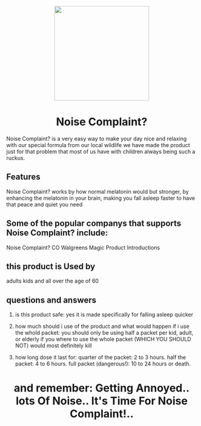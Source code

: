 <p align="center"><img src="https://user-images.githubusercontent.com/126821979/236059053-9522a313-c5db-48ef-9611-6c32a0c77f36.png"
height="250"></p>

<h1 align="center">Noise Complaint?</h1>


Noise Complaint? is a very easy way to make your day nice and relaxing with our special formula from our local wildlife we have made the product just for that problem that most of us have with children always being such a ruckus.

## Features

Noise Complaint? works by how normal melatonin would but stronger, by enhancing the melatonin in your brain, making you fall asleep faster to have that peace and quiet you need

## Some of the popular companys that supports Noise Complaint? include:

Noise Complaint? CO
Walgreens
Magic Product Introductions

## this product is Used by

adults
kids
and all over the age of 60

## questions and answers

1. is this product safe:
yes it is made specifically for falling asleep quicker

2. how much should i use of the product and what would happen if i use the whold packet:
you should only be using half a packet per kid, adult, or elderly
if you where to use the whole packet (WHICH YOU SHOULD NOT) would most definitely kill

3. how long dose it last for:
quarter of the packet: 2 to 3 hours. 
half the packet: 4 to 6 hours.
full packet (dangerous!): 10 to 24 hours or death.


<h1 align="center"> and remember: Getting Annoyed.. lots Of Noise.. It's Time For Noise Complaint!..</h1>
